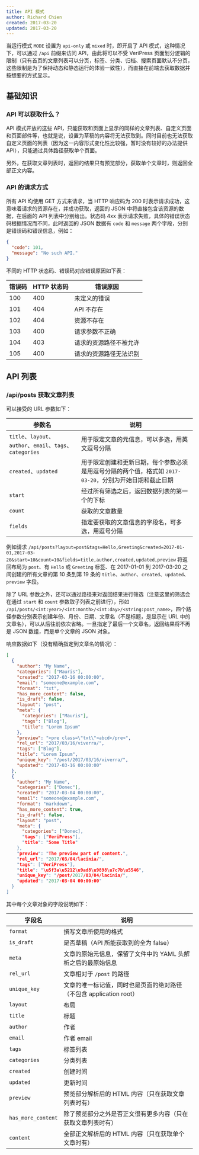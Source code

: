 ```yaml
---
title: API 模式
author: Richard Chien
created: 2017-03-20
updated: 2017-03-20
---
```


当运行模式 `MODE` 设置为 `api-only` 或 `mixed` 时，即开启了 API 模式，这种情况下，可以通过 `/api` 前缀来访问 API，由此将可以不受 VeriPress 页面划分逻辑的限制（只有首页的文章列表可以分页，标签、分类、归档、搜索页面默认不分页，这些限制是为了保持动态和静态运行的体验一致性），而直接在前端去获取数据并按想要的方式显示。

## 基础知识

### API 可以获取什么？

API 模式开放的这些 API，只能获取和页面上显示的同样的文章列表、自定义页面和页面部件等，也就是说，设置为草稿的内容将无法获取到。同时目前也无法获取自定义页面的列表（因为这一内容形式变化性比较强，暂时没有较好的办法提供 API），只能通过具体路径获取单个页面。

另外，在获取文章列表时，返回的结果只有预览部分，获取单个文章时，则返回全部正文内容。

### API 的请求方式

所有 API 均使用 GET 方式来请求，当 HTTP 响应码为 200 时表示请求成功，这意味着请求的资源存在，并成功获取，返回的 JSON 中将直接包含该资源的数据，在后面的 API 列表中分别给出。状态码 4xx 表示请求失败，具体的错误状态码根据情况而不同，此时返回的 JSON 数据有 `code` 和 `message` 两个字段，分别是错误码和错误信息，例如：

```json
{
  "code": 101, 
  "message": "No such API."
}
```

不同的 HTTP 状态码、错误码对应错误原因如下表：

| 错误码  | HTTP 状态码 | 错误原因        |
| ---- | -------- | ----------- |
| 100  | 400      | 未定义的错误      |
| 101  | 404      | API 不存在     |
| 102  | 404      | 资源不存在       |
| 103  | 400      | 请求参数不正确     |
| 104  | 403      | 请求的资源路径不被允许 |
| 105  | 400      | 请求的资源路径无法识别 |

## API 列表

### /api/posts 获取文章列表

可以接受的 URL 参数如下：

| 参数名                                      | 说明                                       |
| ---------------------------------------- | ---------------------------------------- |
| `title`、`layout`、`author`、`email`、`tags`、`categories` | 用于限定文章的元信息，可以多选，用英文逗号分隔                  |
| `created`、`updated`                      | 用于限定创建和更新日期，每个参数必须是用逗号分隔的两个值，格式如 `2017-03-20`，分别为开始日期和截止日期 |
| `start`                                  | 经过所有筛选之后，返回数据列表的第一个的下标                   |
| `count`                                  | 获取的文章数量                                  |
| `fields`                                 | 指定要获取的文章信息的字段名，可多选，用逗号分隔                 |

例如请求 `/api/posts?layout=post&tags=Hello,Greeting&created=2017-01-01,2017-03-20&start=10&count=10&fields=title,author,created,updated,preview` 将返回布局为 `post`、有 `Hello` 或 `Greeting` 标签、在 2017-01-01 到 2017-03-20 之间创建的所有文章的第 10 条到第 19 条的 `title`、`author`、`created`、`updated`、`preview` 字段。

除了 URL 参数之外，还可以通过路径来对返回结果进行筛选（注意这里的筛选会在通过 `start` 和 `count` 参数取子列表之前进行），形如 `/api/posts/<int:year>/<int:month>/<int:day>/<string:post_name>`，四个路径参数分别表示创建年份、月份、日期、文章名（不是标题，是显示在 URL 中的文章名），可以从后往前依次省略。一旦指定了最后一个文章名，返回结果将不再是 JSON 数组，而是单个文章的 JSON 对象。

响应数据如下（没有精确指定到文章名的情况）：

```json
[
  {
    "author": "My Name", 
    "categories": ["Mauris"], 
    "created": "2017-03-16 00:00:00", 
    "email": "someone@example.com", 
    "format": "txt", 
    "has_more_content": false, 
    "is_draft": false, 
    "layout": "post", 
    "meta": {
      "categories": ["Mauris"], 
      "tags": ["Blog"], 
      "title": "Lorem Ipsum"
    }, 
    "preview": "<pre class=\"txt\">abcd</pre>", 
    "rel_url": "2017/03/16/viverra/", 
    "tags": ["Blog"], 
    "title": "Lorem Ipsum", 
    "unique_key": "/post/2017/03/16/viverra/", 
    "updated": "2017-03-16 00:00:00"
  }, 
  {
    "author": "My Name", 
    "categories": ["Donec"], 
    "created": "2017-03-04 00:00:00", 
    "email": "someone@example.com", 
    "format": "markdown", 
    "has_more_content": true, 
    "is_draft": false, 
    "layout": "post", 
    "meta": {
      "categories": ["Donec], 
      "tags": ["VeriPress"], 
      "title": "Some Title"
    }, 
    "preview": "The preview part of content.", 
    "rel_url": "2017/03/04/lacinia/", 
    "tags": ["VeriPress"], 
    "title": "\u5f3a\u5212\u9ad8\u9898\u7c7b\u5546", 
    "unique_key": "/post/2017/03/04/lacinia/", 
    "updated": "2017-03-04 00:00:00"
  }
]
```

其中每个文章对象的字段说明如下：

| 字段名                | 说明                                       |
| ------------------ | ---------------------------------------- |
| `format`           | 撰写文章所使用的格式                               |
| `is_draft`         | 是否草稿（API 所能获取到的全为 false）                 |
| `meta`             | 文章的原始元信息，保留了文件中的 YAML 头解析之后的最原始信息        |
| `rel_url`          | 文章相对于 `/post` 的路径                        |
| `unique_key`       | 文章的唯一标记值，同时也是页面的绝对路径（不包含 application root） |
| `layout`           | 布局                                       |
| `title`            | 标题                                       |
| `author`           | 作者                                       |
| `email`            | 作者 email                                 |
| `tags`             | 标签列表                                     |
| `categories`       | 分类列表                                     |
| `created`          | 创建时间                                     |
| `updated`          | 更新时间                                     |
| `preview`          | 预览部分解析后的 HTML 内容（只在获取文章列表时有）             |
| `has_more_content` | 除了预览部分之外是否正文很有更多内容（只在获取文章列表时有）           |
| `content`          | 全部正文解析后的 HTML 内容（只在获取单个文章时有）             |
